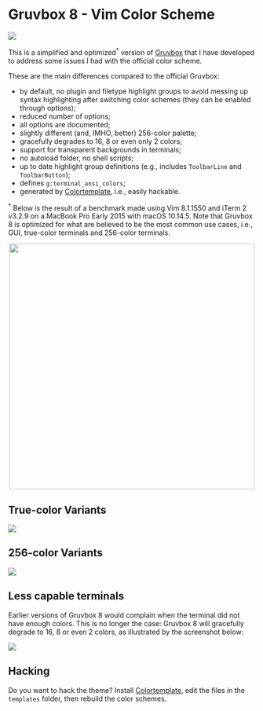 # Gruvbox 8 - Vim Color Scheme

![](https://raw.github.com/lifepillar/Resources/master/gruvbox8/gruvbox8-dark-and-light.png)

This is a simplified and optimized<sup>*</sup> version of
[Gruvbox](https://github.com/morhetz/gruvbox) that I have developed
to address some issues I had with the official color scheme.

 These are the main differences compared to the official Gruvbox:

- by default, no plugin and filetype highlight groups to avoid messing up syntax
  highlighting after switching color schemes (they can be enabled through
  options);
- reduced number of options;
- all options are documented;
- slightly different (and, IMHO, better) 256-color palette;
- gracefully degrades to 16, 8 or even only 2 colors;
- support for transparent backgrounds in terminals;
- no autoload folder, no shell scripts;
- up to date highlight group definitions (e.g., includes `ToolbarLine`
  and `ToolbarButton`);
- defines `g:terminal_ansi_colors`;
- generated by [Colortemplate](https://github.com/lifepillar/vim-colortemplate),
  i.e., easily hackable.

<sup>*</sup> Below is the result of a benchmark made using Vim 8.1.1550 and
iTerm 2 v3.2.9 on a MacBook Pro Early 2015 with macOS 10.14.5. Note that Gruvbox
8 is optimized for what are believed to be the most common use cases, i.e., GUI,
true-color terminals and 256-color terminals.

<p align="center">
<img width="500" src="https://raw.github.com/lifepillar/Resources/master/gruvbox8/load_time.png">
</p>


## True-color Variants

![](https://raw.github.com/lifepillar/Resources/master/gruvbox8/gruvbox8-variants.png)

## 256-color Variants

![](https://raw.github.com/lifepillar/Resources/master/gruvbox8/gruvbox8-256-variants.png)

## Less capable terminals

Earlier versions of Gruvbox 8 would complain when the terminal did not have
enough colors. This is no longer the case: Gruvbox 8 will gracefully degrade to
16, 8 or even 2 colors, as illustrated by the screenshot below:

![](https://raw.github.com/lifepillar/Resources/master/gruvbox8/gruvbox8-degrade.png)


## Hacking

Do you want to hack the theme? Install
[Colortemplate](https://github.com/lifepillar/vim-colortemplate), edit the
files in the `templates` folder, then rebuild the color schemes.

